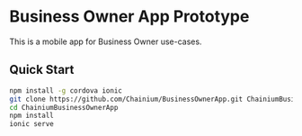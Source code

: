 # Business Owner App Prototype

This is a mobile app for Business Owner use-cases.


## Quick Start

```bash
npm install -g cordova ionic
git clone https://github.com/Chainium/BusinessOwnerApp.git ChainiumBusinessOwnerApp
cd ChainiumBusinessOwnerApp
npm install
ionic serve
```